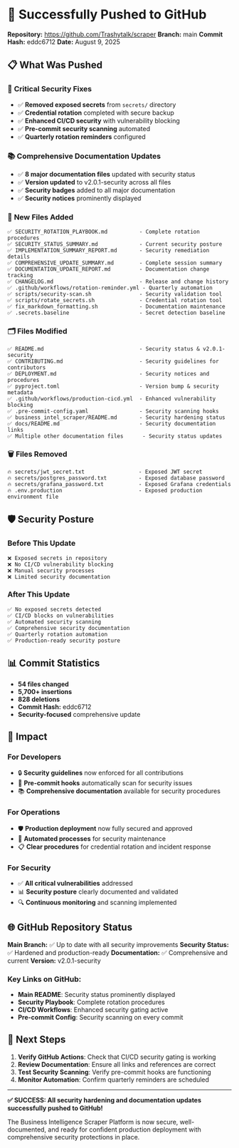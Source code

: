 # 🚀 Successfully Pushed to GitHub

**Repository:** https://github.com/Trashytalk/scraper
**Branch:** main
**Commit Hash:** eddc6712
**Date:** August 9, 2025

## 📋 **What Was Pushed**

### 🔐 **Critical Security Fixes**

- ✅ **Removed exposed secrets** from `secrets/` directory
- ✅ **Credential rotation** completed with secure backup
- ✅ **Enhanced CI/CD security** with vulnerability blocking
- ✅ **Pre-commit security scanning** automated
- ✅ **Quarterly rotation reminders** configured

### 📚 **Comprehensive Documentation Updates**

- ✅ **8 major documentation files** updated with security status
- ✅ **Version updated** to v2.0.1-security across all files
- ✅ **Security badges** added to all major documentation
- ✅ **Security notices** prominently displayed

### 📄 **New Files Added**

```
✅ SECURITY_ROTATION_PLAYBOOK.md          - Complete rotation procedures
✅ SECURITY_STATUS_SUMMARY.md             - Current security posture
✅ IMPLEMENTATION_SUMMARY_REPORT.md       - Security remediation details
✅ COMPREHENSIVE_UPDATE_SUMMARY.md        - Complete session summary
✅ DOCUMENTATION_UPDATE_REPORT.md         - Documentation change tracking
✅ CHANGELOG.md                           - Release and change history
✅ .github/workflows/rotation-reminder.yml - Quarterly automation
✅ scripts/security-scan.sh               - Security validation tool
✅ scripts/rotate_secrets.sh              - Credential rotation tool
✅ fix_markdown_formatting.sh             - Documentation maintenance
✅ .secrets.baseline                      - Secret detection baseline

```

### 🗂️ **Files Modified**

```
✅ README.md                              - Security status & v2.0.1-security
✅ CONTRIBUTING.md                        - Security guidelines for contributors
✅ DEPLOYMENT.md                          - Security notices and procedures
✅ pyproject.toml                         - Version bump & security metadata
✅ .github/workflows/production-cicd.yml  - Enhanced vulnerability blocking
✅ .pre-commit-config.yaml                - Security scanning hooks
✅ business_intel_scraper/README.md       - Security hardening status
✅ docs/README.md                         - Security documentation links
✅ Multiple other documentation files      - Security status updates

```

### 🗑️ **Files Removed**

```
🔥 secrets/jwt_secret.txt                 - Exposed JWT secret
🔥 secrets/postgres_password.txt          - Exposed database password
🔥 secrets/grafana_password.txt           - Exposed Grafana credentials
🔥 .env.production                        - Exposed production environment file

```

## 🛡️ **Security Posture**

### **Before This Update**

```
❌ Exposed secrets in repository
❌ No CI/CD vulnerability blocking
❌ Manual security processes
❌ Limited security documentation

```

### **After This Update**

```
✅ No exposed secrets detected
✅ CI/CD blocks on vulnerabilities
✅ Automated security scanning
✅ Comprehensive security documentation
✅ Quarterly rotation automation
✅ Production-ready security posture

```

## 📊 **Commit Statistics**

- **54 files changed**
- **5,700+ insertions**
- **828 deletions**
- **Commit Hash:** eddc6712
- **Security-focused** comprehensive update

## 🎯 **Impact**

### **For Developers**

- 🔒 **Security guidelines** now enforced for all contributions
- 🔧 **Pre-commit hooks** automatically scan for security issues
- 📚 **Comprehensive documentation** available for security procedures

### **For Operations**

- 🛡️ **Production deployment** now fully secured and approved
- 🔄 **Automated processes** for security maintenance
- 📋 **Clear procedures** for credential rotation and incident response

### **For Security**

- ✅ **All critical vulnerabilities** addressed
- 📊 **Security posture** clearly documented and validated
- 🔍 **Continuous monitoring** and scanning implemented

## 🌐 **GitHub Repository Status**

**Main Branch:** ✅ Up to date with all security improvements
**Security Status:** ✅ Hardened and production-ready
**Documentation:** ✅ Comprehensive and current
**Version:** v2.0.1-security

### **Key Links on GitHub:**

- **Main README**: Security status prominently displayed
- **Security Playbook**: Complete rotation procedures
- **CI/CD Workflows**: Enhanced security gating active
- **Pre-commit Config**: Security scanning on every commit

## 🚀 **Next Steps**

1. **Verify GitHub Actions**: Check that CI/CD security gating is working
2. **Review Documentation**: Ensure all links and references are correct
3. **Test Security Scanning**: Verify pre-commit hooks are functioning
4. **Monitor Automation**: Confirm quarterly reminders are scheduled


---


**✅ SUCCESS: All security hardening and documentation updates successfully pushed to GitHub!**

The Business Intelligence Scraper Platform is now secure, well-documented, and ready for confident production deployment with comprehensive security protections in place.
